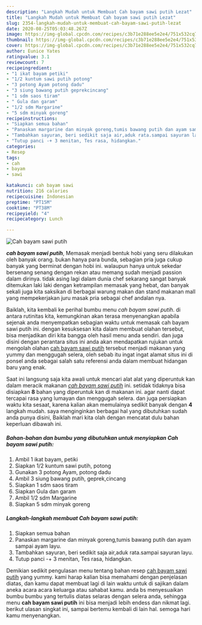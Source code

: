 ```yaml
---
description: "Langkah Mudah untuk Membuat Cah bayam sawi putih Lezat"
title: "Langkah Mudah untuk Membuat Cah bayam sawi putih Lezat"
slug: 2354-langkah-mudah-untuk-membuat-cah-bayam-sawi-putih-lezat
date: 2020-08-25T05:03:48.267Z
image: https://img-global.cpcdn.com/recipes/c3b71e288ee5e2e4/751x532cq70/cah-bayam-sawi-putih-foto-resep-utama.jpg
thumbnail: https://img-global.cpcdn.com/recipes/c3b71e288ee5e2e4/751x532cq70/cah-bayam-sawi-putih-foto-resep-utama.jpg
cover: https://img-global.cpcdn.com/recipes/c3b71e288ee5e2e4/751x532cq70/cah-bayam-sawi-putih-foto-resep-utama.jpg
author: Eunice Yates
ratingvalue: 3.1
reviewcount: 7
recipeingredient:
- "1 ikat bayam petiki"
- "1/2 kuntum sawi putih potong"
- "3 potong Ayam potong dadu"
- "3 siung bawang putih geprekcincang"
- "1 sdm saos tiram"
- " Gula dan garam"
- "1/2 sdm Margarine"
- "5 sdm minyak goreng"
recipeinstructions:
- "Siapkan semua bahan"
- "Panaskan margarine dan minyak goreng,tumis bawang putih dan ayam sampai ayam layu."
- "Tambahkan sayuran, beri sedikit saja air,aduk rata.sampai sayuran layu."
- "Tutup panci -+ 3 menitan, Tes rasa, hidangkan."
categories:
- Resep
tags:
- cah
- bayam
- sawi

katakunci: cah bayam sawi 
nutrition: 216 calories
recipecuisine: Indonesian
preptime: "PT15M"
cooktime: "PT38M"
recipeyield: "4"
recipecategory: Lunch

---
```



![Cah bayam sawi putih](https://img-global.cpcdn.com/recipes/c3b71e288ee5e2e4/751x532cq70/cah-bayam-sawi-putih-foto-resep-utama.jpg)

<b><i>cah bayam sawi putih</i></b>, Memasak menjadi bentuk hobi yang seru dilakukan oleh banyak orang. bukan hanya para bunda, sebagian pria juga cukup banyak yang berminat dengan hobi ini. walaupun hanya untuk sekedar bersenang senang dengan rekan atau memang sudah menjadi passion dalam dirinya. tidak asing lagi dalam dunia chef sekarang sangat banyak ditemukan laki laki dengan ketrampilan memasak yang hebat, dan banyak sekali juga kita saksikan di berbagai warung makan dan stand makanan mall yang mempekerjakan juru masak pria sebagai chef andalan nya.



Baiklah, kita kembali ke perihal bumbu menu <i>cah bayam sawi putih</i>. di antara rutinitas kita, kemungkinan akan terasa menyenangkan apabila sejenak anda menyempatkan sebagian waktu untuk memasak cah bayam sawi putih ini. dengan kesuksesan kita dalam membuat olahan tersebut, bisa menjadikan diri kita bangga oleh hasil menu anda sendiri. dan juga disini dengan perantara situs ini anda akan mendapatkan rujukan untuk mengolah olahan <u>cah bayam sawi putih</u> tersebut menjadi makanan yang yummy dan menggugah selera, oleh sebab itu ingat ingat alamat situs ini di ponsel anda sebagai salah satu referensi anda dalam membuat hidangan baru yang enak.


Saat ini langsung saja kita awali untuk mencari alat alat yang diperuntuk kan dalam meracik makanan <u><i>cah bayam sawi putih</i></u> ini. setidak tidaknya bisa disiapkan <b>8</b> bahan yang diperuntuk kan di makanan ini. agar nanti dapat tercapai rasa yang lumayan dan menggugah selera. dan juga persiapkan waktu kita sesaat, karena kalian akan memulainya sedikit banyak dengan <b>4</b> langkah mudah. saya menginginkan berbagai hal yang dibutuhkan sudah anda punya disini, Baiklah mari kita olah dengan mencatat dulu bahan keperluan dibawah ini.

<!--inarticleads1-->

##### Bahan-bahan dan bumbu yang dibutuhkan untuk menyiapkan Cah bayam sawi putih:

1. Ambil 1 ikat bayam, petiki
1. Siapkan 1/2 kuntum sawi putih, potong
1. Gunakan 3 potong Ayam, potong dadu
1. Ambil 3 siung bawang putih, geprek,cincang
1. Siapkan 1 sdm saos tiram
1. Siapkan  Gula dan garam
1. Ambil 1/2 sdm Margarine
1. Siapkan 5 sdm minyak goreng




<!--inarticleads2-->

##### Langkah-langkah membuat Cah bayam sawi putih:

1. Siapkan semua bahan
1. Panaskan margarine dan minyak goreng,tumis bawang putih dan ayam sampai ayam layu.
1. Tambahkan sayuran, beri sedikit saja air,aduk rata.sampai sayuran layu.
1. Tutup panci -+ 3 menitan, Tes rasa, hidangkan.




Demikian sedikit pengulasan menu tentang bahan resep <u>cah bayam sawi putih</u> yang yummy. kami harap kalian bisa memahami dengan penjelasan diatas, dan kamu dapat membuat lagi di lain waktu untuk di sajikan dalam aneka acara acara keluarga atau sahabat kamu. anda bs menyesuaikan bumbu bumbu yang tertulis diatas selaras dengan selera anda, sehingga menu <b>cah bayam sawi putih</b> ini bisa menjadi lebih endess dan nikmat lagi. berikut ulasan singkat ini, sampai bertemu kembali di lain hal. semoga hari kamu menyenangkan.

